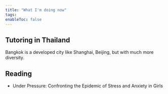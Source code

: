 ```yaml
---
title: "What I'm doing now"
tags: 
enableToc: false
---
```


## Tutoring in Thailand
Bangkok is a developed city like Shanghai, Beijing, but with much more diversity.

## Reading
- Under Pressure: Confronting the Epidemic of Stress and Anxiety in Girls
